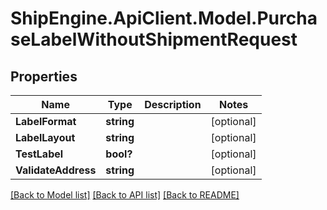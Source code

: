 # ShipEngine.ApiClient.Model.PurchaseLabelWithoutShipmentRequest
## Properties

Name | Type | Description | Notes
------------ | ------------- | ------------- | -------------
**LabelFormat** | **string** |  | [optional] 
**LabelLayout** | **string** |  | [optional] 
**TestLabel** | **bool?** |  | [optional] 
**ValidateAddress** | **string** |  | [optional] 

[[Back to Model list]](../README.md#documentation-for-models) [[Back to API list]](../README.md#documentation-for-api-endpoints) [[Back to README]](../README.md)

